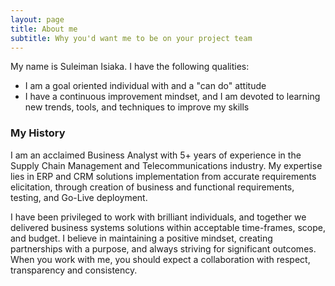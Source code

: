```yaml
---
layout: page
title: About me
subtitle: Why you'd want me to be on your project team
---
```


My name is Suleiman Isiaka. I have the following qualities:

- I am a goal oriented individual with and a "can do" attitude
- I have a continuous improvement mindset, and I am devoted to learning new trends, tools, and techniques to improve my skills


### My History

I am an acclaimed Business Analyst with 5+ years of experience in the Supply Chain Management and Telecommunications industry. My expertise lies in ERP and CRM solutions implementation from accurate requirements elicitation, through creation of business and functional requirements, testing, and Go-Live deployment.

I have been privileged to work with brilliant individuals, and together we delivered business systems solutions within acceptable time-frames, scope, and budget. I believe in maintaining a positive mindset, creating partnerships with a purpose, and always striving for significant outcomes. When you work with me, you should expect a collaboration with respect, transparency and consistency.
